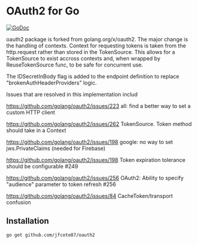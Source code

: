 # OAuth2 for Go

[![GoDoc](https://godoc.org/github.com/jfcote87/oauth2?status.svg)](https://godoc.org/github.com/jfcote87/oauth2)

oauth2 package is forked from golang.org/x/oauth2.  The major change is the handling of contexts.
Context for requesting tokens is taken from the http.request rather than stored in the
TokenSource.  This allows for a TokenSource to exist accross contexts and, when wrapped
by ReuseTokenSource func, to be safe for concurrent use.

The IDSecretInBody flag is added to the endpoint definition to replace "brokenAuthHeaderProviders"
logic.

Issues that are resolved in this implementation includ

https://github.com/golang/oauth2/issues/223 all: find a better way to set a custom HTTP client

https://github.com/golang/oauth2/issues/262 TokenSource. Token method should take in a Context

https://github.com/golang/oauth2/issues/198 google: no way to set jws.PrivateClaims (needed for Firebase)

https://github.com/golang/oauth2/issues/198 Token expiration tolerance should be configurable #249

https://github.com/golang/oauth2/issues/256 OAuth2: Ability to specify "audience" parameter to token refresh #256

https://github.com/golang/oauth2/issues/84 CacheToken/transport confusion
 

## Installation

~~~~
go get github.com/jfcote87/oauth2
~~~~


